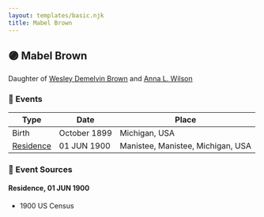 ```yaml
---
layout: templates/basic.njk
title: Mabel Brown
---
```

## 🟣 Mabel Brown

Daughter of [Wesley Demelvin Brown](/people/5/52698666) and [Anna L. Wilson](/people/7/73378674)

### 📆 Events

Type | Date | Place
------ | ------ | ------
Birth | October 1899 | Michigan, USA
[Residence](#event-2d8547a9-1860-42e7-be19-07f3f3bb4a08) | 01 JUN 1900 | Manistee, Manistee, Michigan, USA

### 📰 Event Sources

#### <a id="event-2d8547a9-1860-42e7-be19-07f3f3bb4a08"></a> Residence, 01 JUN 1900
* 1900 US Census

